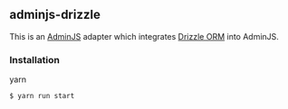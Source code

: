 ## adminjs-drizzle

This is an [AdminJS](https://github.com/SoftwareBrothers/adminjs) adapter which integrates [Drizzle ORM](https://github.com/drizzle-team/drizzle-orm) into AdminJS.

### Installation

yarn
```bash
$ yarn run start
```
